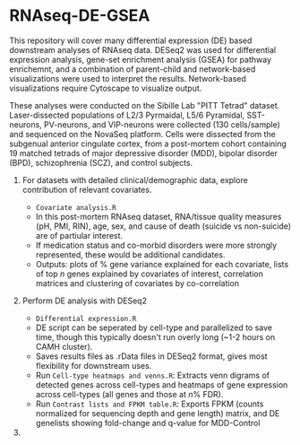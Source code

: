 # RNAseq-DE-GSEA
This repository will cover many differential expression (DE) based downstream analyses of RNAseq data. DESeq2 was used for differential expression analysis, gene-set enrichment analysis (GSEA) for pathway enrichemnt, and a combination of parent-child and network-based visualizations were used to interpret the results. Network-based visualizations require Cytoscape to visualize output.

These analyses were conducted on the Sibille Lab "PITT Tetrad" dataset. Laser-dissected populations of L2/3 Pyrmaidal, L5/6 Pyramidal, SST-neurons, PV-neurons, and VIP-neurons were collected (130 cells/sample) and sequenced on the NovaSeq platform. Cells were dissected from the subgenual anterior cingulate cortex, from a post-mortem cohort containing 19 matched tetrads of major depressive disorder (MDD), bipolar disorder (BPD), schizophrenia (SCZ), and control subjects.

1. For datasets with detailed clinical/demographic data, explore contribution of relevant covariates.
   * `Covariate analysis.R`
   * In this post-mortem RNAseq dataset, RNA/tissue quality measures (pH, PMI, RIN), age, sex, and cause of death (suicide vs non-suicide) are of partiular interest.
   * If medication status and co-morbid disorders were more strongly represented, these would be additional candidates.
   * Outputs: plots of % gene variance explained for each covariate, lists of top *n* genes explained by covariates of interest, correlation matrices and clustering of covariates by co-correlation

2. Perform DE analysis with DESeq2
   * `Differential expression.R`
   * DE script can be seperated by cell-type and parallelized to save time, though this typically doesn't run overly long (~1-2 hours on CAMH cluster).
   * Saves results files as .rData files in DESeq2 format, gives most flexibility for downstream uses.
   * Run `Cell-type heatmaps and venns.R`: Extracts venn digrams of detected genes across cell-types and heatmaps of gene expression across cell-types (all genes and those at *n*% FDR).
   * Run `Contrast lists and FPKM table.R`: Exports FPKM (counts normalized for sequencing depth and gene length) matrix, and DE genelists showing fold-change and q-value for MDD-Control

3. 
